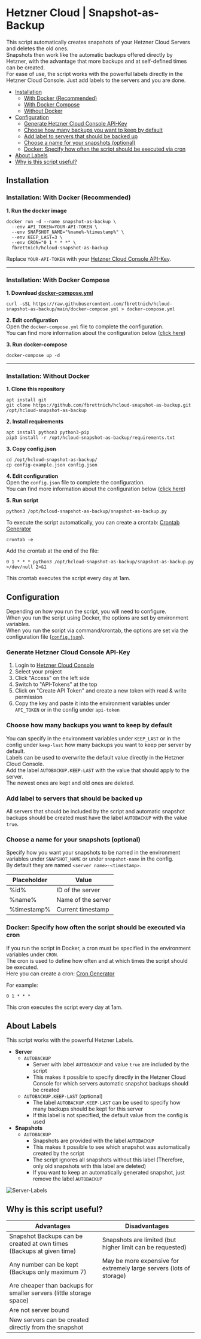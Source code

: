 # Hetzner Cloud | Snapshot-as-Backup  
This script automatically creates snapshots of your Hetzner Cloud Servers and deletes the old ones.  
Snapshots then work like the automatic backups offered directly by Hetzner, with the advantage that more backups and at self-defined times can be created.  
For ease of use, the script works with the powerful labels directly in the Hetzner Cloud Console. Just add labels to the servers and you are done.  

- [Installation](#installation)
  - [With Docker (Recommended)](#installation-with-docker-recommended)
  - [With Docker Compose](#installation-with-docker-compose)
  - [Without Docker](#installation-without-docker)
- [Configuration](#configuration)
  - [Generate Hetzner Cloud Console API-Key](#generate-hetzner-cloud-console-api-key)
  - [Choose how many backups you want to keep by default](#choose-how-many-backups-you-want-to-keep-by-default)
  - [Add label to servers that should be backed up](#add-label-to-servers-that-should-be-backed-up)
  - [Choose a name for your snapshots (optional)](#choose-a-name-for-your-snapshots-optional)
  - [Docker: Specify how often the script should be executed via cron](#docker-specify-how-often-the-script-should-be-executed-via-cron)
- [About Labels](#about-labels)
- [Why is this script useful?](#why-is-this-script-useful)

## Installation

### Installation: With Docker (Recommended)
**1. Run the docker image**  
```
docker run -d --name snapshot-as-backup \
  --env API_TOKEN=YOUR-API-TOKEN \
  --env SNAPSHOT_NAME="%name%-%timestamp%" \
  --env KEEP_LAST=3 \
  --env CRON="0 1 * * *" \
  fbrettnich/hcloud-snapshot-as-backup
```

Replace `YOUR-API-TOKEN` with your [Hetzner Cloud Console API-Key](#generate-hetzner-cloud-console-api-key).

---

### Installation: With Docker Compose
**1. Download [docker-compose.yml](https://github.com/fbrettnich/hcloud-snapshot-as-backup/blob/main/docker-compose.yml)**  
```
curl -sSL https://raw.githubusercontent.com/fbrettnich/hcloud-snapshot-as-backup/main/docker-compose.yml > docker-compose.yml
```

**2. Edit configuration**  
Open the `docker-compose.yml` file to complete the configuration.  
You can find more information about the configuration below ([click here](#configuration))


**3. Run docker-compose**  
````
docker-compose up -d
````

---

### Installation: Without Docker
**1. Clone this repository**  
```
apt install git
git clone https://github.com/fbrettnich/hcloud-snapshot-as-backup.git /opt/hcloud-snapshot-as-backup
```

**2. Install requirements**  
```
apt install python3 python3-pip
pip3 install -r /opt/hcloud-snapshot-as-backup/requirements.txt
```

**3. Copy config.json**  
```
cd /opt/hcloud-snapshot-as-backup/
cp config-example.json config.json
```

**4. Edit configuration**  
Open the `config.json` file to complete the configuration.  
You can find more information about the configuration below ([click here](#configuration))

**5. Run script**  
```
python3 /opt/hcloud-snapshot-as-backup/snapshot-as-backup.py
```

To execute the script automatically, you can create a crontab: [Crontab Generator](https://crontab-generator.org/)

````
crontab -e
````

Add the crontab at the end of the file:  
```
0 1 * * * python3 /opt/hcloud-snapshot-as-backup/snapshot-as-backup.py >/dev/null 2>&1
```
This crontab executes the script every day at 1am.  

## Configuration  
Depending on how you run the script, you will need to configure.  
When you run the script using Docker, the options are set by environment variables.  
When you run the script via command/crontab, the options are set via the configuration file ([`config.json`](https://github.com/fbrettnich/hcloud-snapshot-as-backup/blob/main/config-example.json)).  

### Generate Hetzner Cloud Console API-Key  
1. Login to [Hetzner Cloud Console](https://console.hetzner.cloud/)
2. Select your project
3. Click "Access" on the left side
4. Switch to "API-Tokens" at the top
5. Click on "Create API Token" and create a new token with read & write permission
6. Copy the key and paste it into the environment variables under `API_TOKEN` or in the config under `api-token`

### Choose how many backups you want to keep by default  
You can specify in the environment variables under `KEEP_LAST` or in the config under `keep-last` how many backups you want to keep per server by default.  
Labels can be used to overwrite the default value directly in the Hetzner Cloud Console.  
Add the label `AUTOBACKUP.KEEP-LAST` with the value that should apply to the server.  
The newest ones are kept and old ones are deleted.  

### Add label to servers that should be backed up  
All servers that should be included by the script and automatic snapshot backups should be created must have the label `AUTOBACKUP` with the value `true`.  

### Choose a name for your snapshots (optional)  
Specify how you want your snapshots to be named in the environment variables under `SNAPSHOT_NAME` or under `snapshot-name` in the config.  
By default they are named `<server name>-<timestamp>`.  

| Placeholder | Value              |
| ----------- | ------------------ |
| %id%        | ID of the server   |
| %name%      | Name of the server |
| %timestamp% | Current timestamp  |

### Docker: Specify how often the script should be executed via cron
If you run the script in Docker, a cron must be specified in the environment variables under `CRON`.  
The cron is used to define how often and at which times the script should be executed.  
Here you can create a cron: [Cron Generator](https://crontab.guru/#0_1_*_*_*)  

For example:  
```
0 1 * * *
```
This cron executes the script every day at 1am.  

## About Labels  
This script works with the powerful Hetzner Labels.  
- **Server**
  - `AUTOBACKUP`
    - Server with label `AUTOBACKUP` and value `true` are included by the script
    - This makes it possible to specify directly in the Hetzner Cloud Console for which servers automatic snapshot backups should be created
  - `AUTOBACKUP.KEEP-LAST` (optional)
    - The label `AUTOBACKUP.KEEP-LAST` can be used to specify how many backups should be kept for this server
    - If this label is not specified, the default value from the config is used
- **Snapshots**
  - `AUTOBACKUP`
    - Snapshots are provided with the label `AUTOBACKUP`
    - This makes it possible to see which snapshot was automatically created by the script
    - The script ignores all snapshots without this label (Therefore, only old snapshots with this label are deleted)
    - If you want to keep an automatically generated snapshot, just remove the label `AUTOBACKUP`

![Server-Labels](https://raw.githubusercontent.com/fbrettnich/hcloud-snapshot-as-backup/main/.github/images/server-labels.png "Hetzner Cloud Console: Server Labels")

## Why is this script useful?  
| Advantages                                                            | Disadvantages                                                       |
| --------------------------------------------------------------------- | ------------------------------------------------------------------- |
| Snapshot Backups can be created at own times (Backups at given time)  | Snapshots are limited (but higher limit can be requested)           |
| Any number can be kept (Backups only maximum 7)                       | May be more expensive for extremely large servers (lots of storage) |
| Are cheaper than backups for smaller servers (little storage space)   |                                                                     |
| Are not server bound                                                  |                                                                     |
| New servers can be created directly from the snapshot                 |                                                                     |
